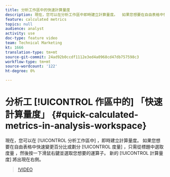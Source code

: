 ```yaml
---
title: 分析工作區中的快速計算量度
description: 現在，您可以在分析工作區中即時建立計算量度。  如果您想要在自由表格中快速變更百分比或劃分幾個量度，只需從標題中選取量度，按一下滑鼠右鍵並選取您想要的運算子。  新的計算量度會顯示在右側。
feature: calculated metrics
topics: null
audience: analyst
activity: use
doc-type: feature video
team: Technical Marketing
kt: 1666
translation-type: tm+mt
source-git-commit: 24ad92b0ccdf1112e3ed4a0968cd47db757598c3
workflow-type: tm+mt
source-wordcount: '122'
ht-degree: 0%

---
```



# 分析工 [!UICONTROL 作區中的] 「快速計算量度」 {#quick-calculated-metrics-in-analysis-workspace}

現在，您可以在 [!UICONTROL 分析工作區中] ，即時建立計算量度。  如果您想要在自由表格中快速變更百分比或劃分 [!UICONTROL 度量] ，只需從標題中選取度量  ，然後按一下滑鼠右鍵並選取您想要的運算子。  新的 [!UICONTROL 計算量度] 將出現在右側。

>[!VIDEO](https://video.tv.adobe.com/v/23126/?quality=12)
